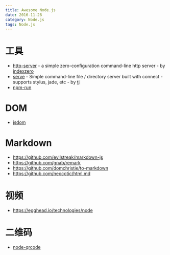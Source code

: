 ```yaml
---
title: Awesome Node.js
date: 2016-11-28
category: Node.js
tags: Node.js
---
```


# 工具
- [http-server](https://github.com/indexzero/http-server) - a simple zero-configuration command-line http server - by [indexzero](https://github.com/indexzero)
- [serve](https://github.com/tj/serve) - Simple command-line file / directory server built with connect - supports stylus, jade, etc - by [tj](https://github.com/tj)
- [npm-run](https://github.com/timoxley/npm-run)

# DOM
- [jsdom](https://github.com/tmpvar/jsdom)

# Markdown
- https://github.com/evilstreak/markdown-js
- https://github.com/gnab/remark
- https://github.com/domchristie/to-markdown
- https://github.com/neocotic/html.md

# 视频
- https://egghead.io/technologies/node

# 二维码
- [node-qrcode](https://github.com/soldair/node-qrcode)
